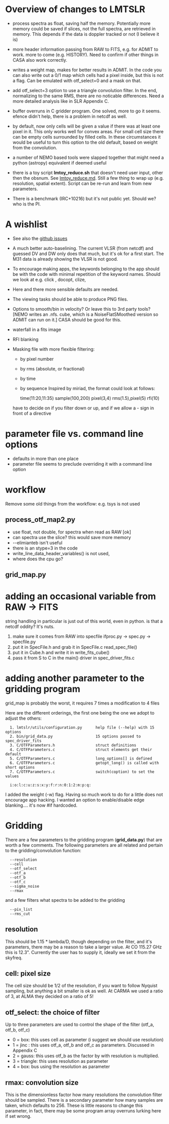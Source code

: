 # Overview of changes to LMTSLR

* process spectra as float, saving half the memory. Potentially more
  memory could be saved if slices, not the full spectra, are retrieved
  in memory. This depends if the data is doppler tracked or not (I
  believe it is)

* more header information passing from RAW to FITS, e.g. for ADMIT to
  work. more to come (e.g. HISTORY). Need to confirm if other things
  in CASA also work correctly.

* writes a weight map, makes for better results in ADMIT.  In the code
  you can also write out a 0/1 map which cells had a pixel inside,
  but this is not a flag. Can be emulated with otf_select=0 and a
  mask on that.

* add otf_select=3 option to use a triangle convolution filter. In the
  end, normalizing to the same RMS, there are no noticable
  differences. Need a more detailed analysis like in SLR Appendix C.

* buffer overruns in C gridder program. One solved, more to go it seems.
  efence didn't help, there is a problem in netcdf as well.

* by default, now only cells will be given a value if there was at
  least one pixel in it. This only works well for convex areas. For
  small cell size there can be empty cells surrounded by filled
  cells. In these circumstances it would be useful to turn this option
  to the old default, based on weight from the convolution.

* a number of NEMO based tools were slapped together that might need a
  python (astropy) equivalent if deemed useful

* there is a toy script **lmtoy_reduce.sh** that doesn't need user
  input, other then the obsnum. See
  [lmtoy_reduce.md](../examples/lmtoy_reduce.md).  Still a few thing to
  wrap up (e.g. resolution, spatial extent).   Script can be re-run and
  learn from new parameters.

* There is a benchmark (IRC+10216) but it's not public yet. Should we? who
  is the PI.

# A wishlist

* See also the [github issues](https://github.com/astroumd/lmtoy/issues)

* A much better auto-baselining. The current VLSR (from netcdf) and guessed DV and DW
  only does that much, but it's ok for a first start. The M31 data is already showing
  the VLSR is not good.

* To encourage making apps, the keywords belonging to the app should be with the code with
  minimal repetition of the keyword names. Should we look at e.g. click , docopt, clize, 

* Here and there more sensible defaults are needed.

* The viewing tasks should be able to produce PNG files.

* Options to smooth/bin in velocity?  Or leave this to 3rd party
  tools?  [NEMO writes an .nfs. cube, which is a NoiseFlatSMoothed
  version so ADMIT can run on it.]   CASA should be good for this.

* waterfall in a fits image

* RFI blanking

* Masking file with more flexible  filtering:
  - by pixel number
  - by rms (absolute, or fractional)
  - by time
  - by sequence
  Inspired by miriad, the format could look at follows:

      time(11:20,11:35)
      sample(100,200)
      pixel(3,4)
      rms(1.5),pixel(5)
      rfi(10)
      
  have to decide on if you filter down or up, and if we allow a - sign in front of a directive
      
  

# parameter file vs. command line options

- defaults in more than one place
- parameter file seems to preclude overriding it with a command line option


# workflow

Remove some old things from the workflow:   e.g. tsys is not used

## process_otf_map2.py

- use float, not double, for spectra when read as RAW [ok]
- can spectra use the slice?  this would save more memory
- --elimianteb isn't useful
- there is an stype=3 in the code
- write_line_data_header_variables() is not used,
- where does the cpu go?

## grid_map.py


# adding an occasional variable from RAW -> FITS

string handling in particular is just out of this world, even in python.
is that a netcdf oddity? It's nuts.


1. make sure it comes from RAW into specfile
   ifproc.py -> spec.py -> specfile.py
2. put it in SpecFile.h and grab it in SpecFile.c read_spec_file()
3. put it in Cube.h and write it in write_fits_cube()
4. pass it from S to C in the main() driver in spec_driver_fits.c



# adding another parameter to the gridding program


grid_map is probably the worst, it requires 7 times a modification to 4 files

Here are the different orderings, the first one being the one we adopt to adjust the others:


      1. lmtslr/utils/configuration.py      help file (--help) with 15 options
      2. bin/grid_data.py                   15 options passed to spec_driver_fits
      3. C/OTFParameters.h                  struct definitions
      4. C/OTFParameters.c                  struct elements get their default
      5. C/OTFParameters.c                  long_options[] is defined
      6. C/OTFParameters.c                  getopt_long() is called with short options
      7. C/OTFParameters.c                  switch(coption) to set the values

      i:o:l:c:u:z:s:x:y:f:r:n:0:1:2:m:p:q:

I added the weight (-w) flag.  Having so much work to do for a little does not encourage app hacking.
I wanted an option to enable/disable edge blanking.... it's now #if hardcoded.


# Gridding

There are a few parameters to the gridding program (**grid_data.py**) that are worth a few comments. The
following parameters are all related and pertain to the gridding/convolution function:

      --resolution
      --cell
      --otf_select
      --otf_a
      --otf_b
      --otf_c
      --sigma_noise
      --rmax

and a few filters what spectra to be added to the gridding

      --pix_list
      --rms_cut

##  resolution

This should be 1.15 * lambda/D, though depending on the filter, and it's parameters, there may be
a reason to take a larger value. At CO 115.27 GHz this is 12.3". Currently the user has to supply it,
ideally we set it from the skyfreq.

##  cell: pixel size

The cell size should be 1/2 of the resolution, if you want to follow Nyquist sampling, but anything a bit
smaller is ok as well. At CARMA we used a ratio of 3, at ALMA they decided on a ratio of 5!

##  otf_select:  the choice of filter

Up to three parameters are used to control the shape of the filter (otf_a, otf_b, otf_c)

* 0 = box:   this uses cell as parameter (i suggest we should use resolution)
* 1 = jinc : this uses otf_a, otf_b and otf_c as parameters. Discussed in Appendix C
* 2 = gauss: this uses otf_b as the factor by with resolution is multiplied.
* 3 = triangle: this uses resolution as parameter
* 4 = box:   bus using the resolution as parameter

## rmax: convolution size

This is the dimensionless factor how many resolutions the convolution filter should be sampled. There is a secondary
parameter how many samples are taken, which defaults to 256. These is little reasons to change this parameter,
in fact, there may be some program array overruns lurking here if set wrong.


